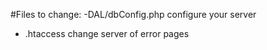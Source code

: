 #Files to change:
-DAL/dbConfig.php
    configure your server
- .htaccess
    change server of error pages
